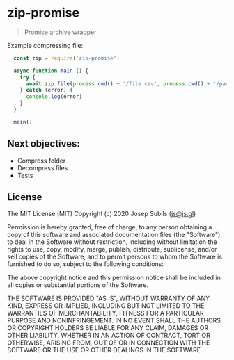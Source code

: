 zip-promise
===
> Promise archive wrapper

Example compressing file: 
```js
  const zip = require('zip-promise')

  async function main () {
    try {
      await zip.file(process.cwd() + '/file.csv', process.cwd() + '/package.zip')
    } catch (error) {
      console.log(error)
    }
  }

  main()
```

## Next objectives:
* Compress folder
* Decompress files
* Tests

## License
The MIT License (MIT)
Copyright (c) 2020 Josep Subils (js@js.gl)

Permission is hereby granted, free of charge, to any person obtaining a copy of this software and associated documentation files (the "Software"), to deal in the Software without restriction, including without limitation the rights to use, copy, modify, merge, publish, distribute, sublicense, and/or sell copies of the Software, and to permit persons to whom the Software is furnished to do so, subject to the following conditions:

The above copyright notice and this permission notice shall be included in all copies or substantial portions of the Software.

THE SOFTWARE IS PROVIDED "AS IS", WITHOUT WARRANTY OF ANY KIND, EXPRESS OR IMPLIED, INCLUDING BUT NOT LIMITED TO THE WARRANTIES OF MERCHANTABILITY, FITNESS FOR A PARTICULAR PURPOSE AND NONINFRINGEMENT. IN NO EVENT SHALL THE AUTHORS OR COPYRIGHT HOLDERS BE LIABLE FOR ANY CLAIM, DAMAGES OR OTHER LIABILITY, WHETHER IN AN ACTION OF CONTRACT, TORT OR OTHERWISE, ARISING FROM, OUT OF OR IN CONNECTION WITH THE SOFTWARE OR THE USE OR OTHER DEALINGS IN THE SOFTWARE.